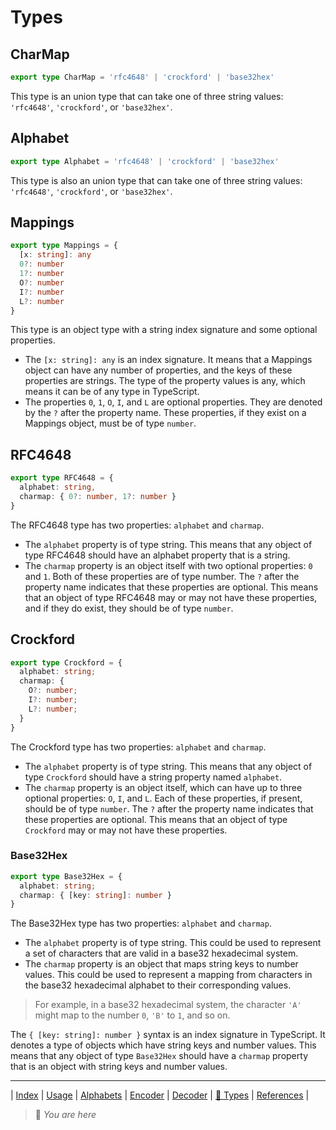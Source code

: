 # Types

## CharMap

```ts
export type CharMap = 'rfc4648' | 'crockford' | 'base32hex'
```

This type is an union type that can take one of three string values: `'rfc4648'`, `'crockford'`, or `'base32hex'`.

## Alphabet

```ts
export type Alphabet = 'rfc4648' | 'crockford' | 'base32hex'
```

This type is also an union type that can take one of three string values: `'rfc4648'`, `'crockford'`, or `'base32hex'`.

## Mappings

```ts
export type Mappings = {
  [x: string]: any
  0?: number
  1?: number
  O?: number
  I?: number
  L?: number
}
```

This type is an object type with a string index signature and some optional properties.

- The `[x: string]: any` is an index signature. It means that a Mappings object can have any number of properties, and the keys of these properties are strings. The type of the property values is any, which means it can be of any type in TypeScript.
- The properties `0`, `1`, `O`, `I`, and `L` are optional properties. They are denoted by the `?` after the property name. These properties, if they exist on a Mappings object, must be of type `number`.

## RFC4648

```ts
export type RFC4648 = {
  alphabet: string,
  charmap: { 0?: number, 1?: number }
}
```

The RFC4648 type has two properties: `alphabet` and `charmap`.

- The `alphabet` property is of type string. This means that any object of type RFC4648 should have an alphabet property that is a string.
- The `charmap` property is an object itself with two optional properties: `0` and `1`. Both of these properties are of type number. The `?` after the property name indicates that these properties are optional. This means that an object of type RFC4648 may or may not have these properties, and if they do exist, they should be of type `number`.

## Crockford

```ts
export type Crockford = {
  alphabet: string;
  charmap: {
    O?: number;
    I?: number;
    L?: number;
  }
}
```

The Crockford type has two properties: `alphabet` and `charmap`.

- The `alphabet` property is of type string. This means that any object of type `Crockford` should have a string property named `alphabet`.
- The `charmap` property is an object itself, which can have up to three optional properties: `O`, `I`, and `L`. Each of these properties, if present, should be of type `number`. The `?` after the property name indicates that these properties are optional. This means that an object of type `Crockford` may or may not have these properties.

### Base32Hex

```ts
export type Base32Hex = {
  alphabet: string;
  charmap: { [key: string]: number }
}
```

The Base32Hex type has two properties: `alphabet` and `charmap`.

- The `alphabet` property is of type string. This could be used to represent a set of characters that are valid in a base32 hexadecimal system.
- The `charmap` property is an object that maps string keys to number values. This could be used to represent a mapping from characters in the base32 hexadecimal alphabet to their corresponding values.

> For example, in a base32 hexadecimal system, the character `'A'` might map to the number `0`, `'B'` to `1`, and so on.

The `{ [key: string]: number }` syntax is an index signature in TypeScript. It denotes a type of objects which have string keys and number values. This means that any object of type `Base32Hex` should have a `charmap` property that is an object with string keys and number values.

---

| [Index](index) | [Usage](Usage) | [Alphabets](Alphabets) | [Encoder](Encoder) | [Decoder](Decoder) | [📍 Types](Types) | [References](References) |

> 📍 *You are here*
